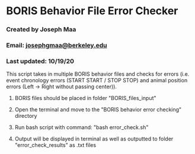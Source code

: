 # BORIS Behavior File Error Checker

### Created by Joseph Maa
### Email: josephgmaa@berkeley.edu
### Last updated: 10/19/20

This script takes in multiple BORIS behavior files and checks for errors (i.e. event chronology errors (START START / STOP STOP) and animal position errors (Left -> Right without passing center)).

1. BORIS files should be placed in folder "BORIS_files_input"

2. Open the terminal and move to the "BORIS behavior error checking" directory

3. Run bash script with command: "bash error_check.sh"

4. Output will be displayed in terminal as well as outputted to folder "error_check_results" as .txt files
